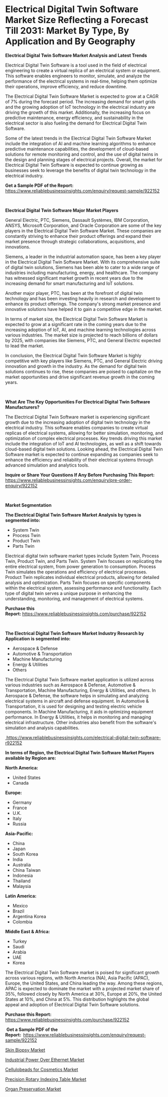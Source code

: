<p><h1>Electrical Digital Twin Software Market Size Reflecting a Forecast Till 2031: Market By Type, By Application and By Geography</h1></p><p><strong>Electrical Digital Twin Software Market Analysis and Latest Trends</strong></p>
<p><p>Electrical Digital Twin Software is a tool used in the field of electrical engineering to create a virtual replica of an electrical system or equipment. This software enables engineers to monitor, simulate, and analyze the performance of the electrical systems in real-time, helping them optimize their operations, improve efficiency, and reduce downtime.</p><p>The Electrical Digital Twin Software Market is expected to grow at a CAGR of 7% during the forecast period. The increasing demand for smart grids and the growing adoption of IoT technology in the electrical industry are driving the growth of this market. Additionally, the increasing focus on predictive maintenance, energy efficiency, and sustainability in the electrical sector is also fueling the demand for Electrical Digital Twin Software.</p><p>Some of the latest trends in the Electrical Digital Twin Software Market include the integration of AI and machine learning algorithms to enhance predictive maintenance capabilities, the development of cloud-based solutions for remote monitoring and control, and the use of digital twins in the design and planning stages of electrical projects. Overall, the market for Electrical Digital Twin Software is expected to continue growing as businesses seek to leverage the benefits of digital twin technology in the electrical industry.</p></p>
<p><strong>Get a Sample PDF of the Report:&nbsp;</strong> <a href="https://www.reliablebusinessinsights.com/enquiry/request-sample/922152">https://www.reliablebusinessinsights.com/enquiry/request-sample/922152</a></p>
<p>&nbsp;</p>
<p><strong>Electrical Digital Twin Software Major Market Players</strong></p>
<p><p>General Electric, PTC, Siemens, Dassault Systèmes, IBM Corporation, ANSYS, Microsoft Corporation, and Oracle Corporation are some of the key players in the Electrical Digital Twin Software Market. These companies are constantly striving to enhance their product offerings and expand their market presence through strategic collaborations, acquisitions, and innovations.</p><p>Siemens, a leader in the industrial automation space, has been a key player in the Electrical Digital Twin Software Market. With its comprehensive suite of digital twin solutions, Siemens has been able to cater to a wide range of industries including manufacturing, energy, and healthcare. The company has witnessed significant market growth in recent years due to the increasing demand for smart manufacturing and IoT solutions.</p><p>Another major player, PTC, has been at the forefront of digital twin technology and has been investing heavily in research and development to enhance its product offerings. The company's strong market presence and innovative solutions have helped it to gain a competitive edge in the market.</p><p>In terms of market size, the Electrical Digital Twin Software Market is expected to grow at a significant rate in the coming years due to the increasing adoption of IoT, AI, and machine learning technologies across various industries. The market size is projected to reach billions of dollars by 2025, with companies like Siemens, PTC, and General Electric expected to lead the market.</p><p>In conclusion, the Electrical Digital Twin Software Market is highly competitive with key players like Siemens, PTC, and General Electric driving innovation and growth in the industry. As the demand for digital twin solutions continues to rise, these companies are poised to capitalize on the market opportunities and drive significant revenue growth in the coming years.</p></p>
<p>&nbsp;</p>
<p><strong>What Are The Key Opportunities For Electrical Digital Twin Software Manufacturers?</strong></p>
<p><p>The Electrical Digital Twin Software market is experiencing significant growth due to the increasing adoption of digital twin technology in the electrical industry. This software enables companies to create virtual replicas of electrical systems, allowing for better simulation, monitoring, and optimization of complex electrical processes. Key trends driving this market include the integration of IoT and AI technologies, as well as a shift towards cloud-based digital twin solutions. Looking ahead, the Electrical Digital Twin Software market is expected to continue expanding as companies seek to enhance the efficiency and reliability of their electrical systems through advanced simulation and analytics tools.</p></p>
<p><strong>Inquire or Share Your Questions If Any Before Purchasing This Report:</strong> <a href="https://www.reliablebusinessinsights.com/enquiry/pre-order-enquiry/922152">https://www.reliablebusinessinsights.com/enquiry/pre-order-enquiry/922152</a></p>
<p>&nbsp;</p>
<p><strong>Market Segmentation</strong></p>
<p><strong>The Electrical Digital Twin Software Market Analysis by types is segmented into:</strong></p>
<p><ul><li>System Twin</li><li>Process Twin</li><li>Product Twin</li><li>Parts Twin</li></ul></p>
<p><p>Electrical digital twin software market types include System Twin, Process Twin, Product Twin, and Parts Twin. System Twin focuses on replicating the entire electrical system, from power generation to consumption. Process Twin simulates the operations and efficiency of electrical processes. Product Twin replicates individual electrical products, allowing for detailed analysis and optimization. Parts Twin focuses on specific components within the electrical system, assessing performance and functionality. Each type of digital twin serves a unique purpose in enhancing the understanding, monitoring, and management of electrical systems.</p></p>
<p><strong>Purchase this Report:&nbsp;</strong><a href="https://www.reliablebusinessinsights.com/purchase/922152">https://www.reliablebusinessinsights.com/purchase/922152</a></p>
<p>&nbsp;</p>
<p><strong>The Electrical Digital Twin Software Market Industry Research by Application is segmented into:</strong></p>
<p><ul><li>Aerospace & Defense</li><li>Automotive & Transportation</li><li>Machine Manufacturing</li><li>Energy & Utilities</li><li>Others</li></ul></p>
<p><p>The Electrical Digital Twin Software market application is utilized across various industries such as Aerospace & Defense, Automotive & Transportation, Machine Manufacturing, Energy & Utilities, and others. In Aerospace & Defense, the software helps in simulating and analyzing electrical systems in aircraft and defense equipment. In Automotive & Transportation, it is used for designing and testing electric vehicle components. In Machine Manufacturing, it aids in optimizing equipment performance. In Energy & Utilities, it helps in monitoring and managing electrical infrastructure. Other industries also benefit from the software's simulation and analysis capabilities.</p></p>
<p><a href="https://www.reliablebusinessinsights.com/electrical-digital-twin-software-r922152">&nbsp;https://www.reliablebusinessinsights.com/electrical-digital-twin-software-r922152</a></p>
<p><strong>In terms of Region, the Electrical Digital Twin Software Market Players available by Region are:</strong></p>
<p>
    <p> <strong> North America: </strong>
        <ul>
            <li>United States</li>
            <li>Canada</li>
        </ul>
        </p> 
    <p> <strong> Europe: </strong>
        <ul>
            <li>Germany</li>
            <li>France</li>
            <li>U.K.</li>
            <li>Italy</li>
            <li>Russia</li>
        </ul>
        </p> 
    <p> <strong> Asia-Pacific: </strong>
        <ul>
            <li>China</li>
            <li>Japan</li>
            <li>South Korea</li>
            <li>India</li>
            <li>Australia</li>
            <li>China Taiwan</li>
            <li>Indonesia</li>
            <li>Thailand</li>
            <li>Malaysia</li>
        </ul>
        </p> 
    <p> <strong> Latin America: </strong>
        <ul>
            <li>Mexico</li>
            <li>Brazil</li>
            <li>Argentina Korea</li>
            <li>Colombia</li>
        </ul>
        </p> 
    <p> <strong> Middle East & Africa: </strong>
        <ul>
            <li>Turkey</li>
            <li>Saudi</li>
            <li>Arabia</li>
            <li>UAE</li>
            <li>Korea</li>
        </ul>
    </p>
    </p>
<p><p>The Electrical Digital Twin Software market is poised for significant growth across various regions, with North America (NA), Asia Pacific (APAC), Europe, the United States, and China leading the way. Among these regions, APAC is expected to dominate the market with a projected market share of 35%, followed closely by North America at 30%, Europe at 20%, the United States at 10%, and China at 5%. This distribution highlights the global appeal and adoption of Electrical Digital Twin Software solutions.</p></p>
<p><strong>Purchase this Report: </strong><a href="https://www.reliablebusinessinsights.com/purchase/922152">https://www.reliablebusinessinsights.com/purchase/922152</a></p>
<p>&nbsp;<strong>Get a Sample PDF of the Report:&nbsp;&nbsp;</strong><a href="https://www.reliablebusinessinsights.com/enquiry/request-sample/922152">https://www.reliablebusinessinsights.com/enquiry/request-sample/922152</a></p>
<p><strong></strong></p>
<p><p><a href="https://github.com/gdfhhhj/Market-Research-Report-List-6/blob/main/skin-biopsy-market.md">Skin Biopsy Market</a></p><p><a href="https://github.com/nathandecarvalho/Market-Research-Report-List-4/blob/main/industrial-power-over-ethernet-market.md">Industrial Power Over Ethernet Market</a></p><p><a href="https://www.linkedin.com/pulse/insights-cellulobeads-cosmetics-market-players-size-geographical-sdsnf?trackingId=b1ff5oe5QXaDBa9s6oJ%2Byw%3D%3D">Cellulobeads for Cosmetics Market</a></p><p><a href="https://www.linkedin.com/pulse/precision-rotary-indexing-table-market-size-type-maximum-kzfje?trackingId=bkQPxXEjSSOhtxQi2b7jnQ%3D%3D">Precision Rotary Indexing Table Market</a></p><p><a href="https://github.com/julyju69/Market-Research-Report-List-4/blob/main/organ-preservation-market.md">Organ Preservation Market</a></p></p>